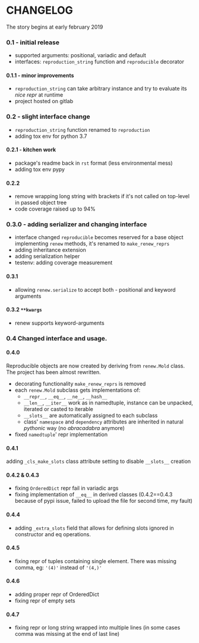 # CHANGELOG
The story begins at early february 2019

### 0.1 - initial release
* supported arguments: positional, variadic and default 
* interfaces: `reproduction_string` function and `reproducible` decorator

#### 0.1.1 - minor improvements
* `reproduction_string` can take arbitrary instance and try to evaluate its *nice repr* at runtime
* project hosted on gitlab

### 0.2 - slight interface change
* `reproduction_string` function renamed to `reproduction`
* adding tox env for python 3.7 
#### 0.2.1 - kitchen work
* package's readme back in `rst` format (less environmental mess)
* adding tox env pypy
#### 0.2.2
* remove wrapping long string with brackets if it's not
called on top-level in passed object tree
* code coverage raised up to 94%

### 0.3.0 - adding serializer and changing interface 
* interface changed `reproducible` becomes reserved for a base object
implementing `renew` methods, it's renamed to `make_renew_reprs` 
* adding inheritance extension
* adding serialization helper
* testenv: adding coverage measurement
#### 0.3.1
* allowing `renew.serialize` to accept both - positional and keyword arguments
#### 0.3.2  `**kwargs`
* renew supports keyword-arguments

### 0.4 Changed interface and usage.
#### 0.4.0
Reproducible objects are now created by deriving from `renew.Mold` class. 
The project has been almost rewritten.
* decorating functionality `make_renew_reprs` is removed
* each `renew.Mold` subclass gets implementations of:
  - `__repr__`, `__eq__`, `__ne__`, `__hash__`
  - `__len__`, `__iter__` work as in namedtuple, instance can be unpacked, 
  iterated or casted to iterable
  - `__slots__` are automatically assigned to each subclass
  - class' `namespace` and `dependency` attributes are inherited in 
  natural *pythonic* way (no *abracadabra* anymore)
* fixed `namedtuple`' repr implementation 

#### 0.4.1
adding `_cls_make_slots` class attribute setting to
disable `__slots__` creation
#### 0.4.2 & 0.4.3
* fixing `OrderedDict` repr fail in variadic args
* fixing implementation of `__eq__` in derived classes
(0.4.2==0.4.3 because of pypi issue, failed to upload the file for second time, my fault)
#### 0.4.4
* adding `_extra_slots` field that allows for defining slots ignored
in constructor and eq operations.
#### 0.4.5
* fixing repr of tuples containing single element.
There was missing comma, eg: `'(4)'` instead of `'(4,)'`
#### 0.4.6
* adding proper repr of OrderedDict
* fixing repr of empty sets
#### 0.4.7
* fixing repr or long string wrapped into multiple lines
  (in some cases comma was missing at the end of last line)

